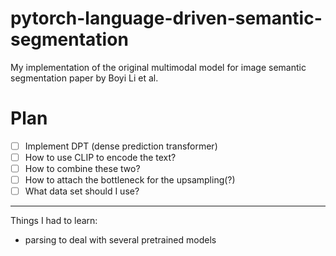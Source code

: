 # pytorch-language-driven-semantic-segmentation
My implementation of the original multimodal model for image semantic segmentation paper by Boyi Li et al.

# Plan 
- [ ] Implement DPT (dense prediction transformer)
- [ ] How to use CLIP to encode the text? 
- [ ] How to combine these two? 
- [ ] How to attach the bottleneck for the upsampling(?)
- [ ] What data set should I use? 

---
Things I had to learn: 
- parsing to deal with several pretrained models 